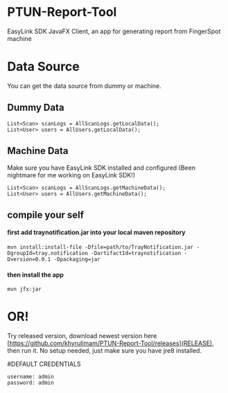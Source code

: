 # PTUN-Report-Tool
EasyLink SDK JavaFX Client, an app for generating report from FingerSpot machine

# Data Source
You can get the data source from dummy or machine.

## Dummy Data
```
List<Scan> scanLogs = AllScanLogs.getLocalData();
List<User> users = AllUsers.getLocalData();
```

## Machine Data
Make sure you have EasyLink SDK installed and configured (Been nightmare for me working on EasyLink SDK!)
```
List<Scan> scanLogs = AllScanLogs.getMachineData();
List<User> users = AllUsers.getMachineData();
```

## compile your self
#### first add traynotification.jar into your local maven repository
```
mvn install:install-file -Dfile=path/to/TrayNotification.jar -DgroupId=tray.notification -DartifactId=traynotification -Dversion=0.0.1 -Dpackaging=jar
```
#### then install the app
```
mvn jfx:jar
```

# OR!
Try released version, download newest version here [https://github.com/khyrulimam/PTUN-Report-Tool/releases](RELEASE), then run it. No setup needed, just make sure you have jre8 installed.

#DEFAULT CREDENTIALS
```
username: admin
password: admin
```
